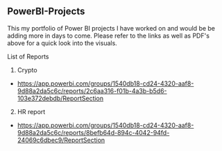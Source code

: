 ## PowerBI-Projects
This my portfolio of Power BI projects I have worked on and would be be adding more in days to come. Please refer to the links as well as PDF's above for a quick look into the visuals.

List of Reports

1. Crypto 

- https://app.powerbi.com/groups/1540db18-cd24-4320-aaf8-9d88a2da5c6c/reports/2c6aa316-f01b-4a3b-b5d6-103e372debdb/ReportSection


2. HR report


- https://app.powerbi.com/groups/1540db18-cd24-4320-aaf8-9d88a2da5c6c/reports/8befb64d-894c-4042-94fd-24069c6dbec9/ReportSection

